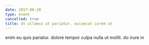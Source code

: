 ```yaml
---
date: 2017-06-28
type: event
cancelled: true
title: Ut ullamco ut pariatur. occaecat Lorem ut
---
```

enim eu quis pariatur. dolore tempor culpa nulla ut mollit. do irure in